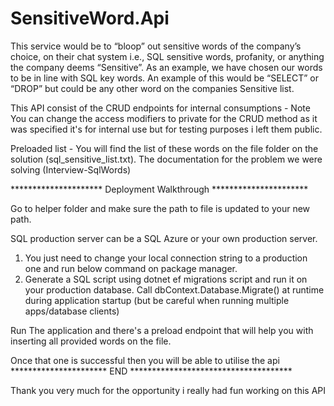 # SensitiveWord.Api

This service would be to “bloop” out sensitive words of 
the company’s choice, on their chat system i.e., SQL sensitive words, profanity, or anything the 
company deems “Sensitive”. As an example, we have chosen our words to be in line with SQL key 
words. An example of this would be “SELECT” or “DROP” but could be any other word on the 
companies Sensitive list.

This API consist of the CRUD endpoints for internal consumptions - Note You can change the access modifiers to private for the
CRUD method as it was specified it's for internal use but for testing purposes i left them public.

Preloaded list - You will find the list of these words on the file folder on the solution (sql_sensitive_list.txt).
The documentation for the problem we were solving (Interview-SqlWords) 

********************* Deployment Walkthrough **********************

Go to helper folder and make sure the path to file is updated to your new path.

  SQL production server can be a SQL Azure or your own production server.
 1. You just need to change your local connection string to a production one and run below command on package manager.
 2. Generate a SQL script using dotnet ef migrations script and run it on your production database.
 Call dbContext.Database.Migrate() at runtime during application startup (but be careful when running multiple apps/database clients)
 
 Run The application and there's a preload endpoint that will help you with inserting all provided words on the file.
 
 Once that one is successful then you will be able to utilise the api
 ********************** END *************************************  
 
 Thank you very much for the opportunity i really had fun working on this API
 
